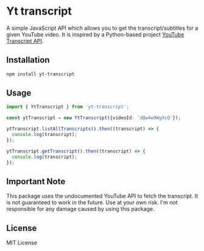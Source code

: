 # Yt transcript

A simple JavaScript API which allows you to get the transcript/subtitles for a given YouTube video. It is inspired by a Python-based project [YouTube Transcript API](https://github.com/jdepoix/youtube-transcript-api).

## Installation

```bash
npm install yt-transcript
```

## Usage

```typescript
import { YtTranscript } from 'yt-transcript';

const ytTranscript = new YtTranscript({videoId: 'dQw4w9WgXcQ'});

ytTranscript.listAllTranscripts().then((transcript) => {
  console.log(transcript);
});

ytTranscript.getTranscript().then((transcript) => {
  console.log(transcript);
});
```

## Important Note

This package uses the undocumented YouTube API to fetch the transcript. It is not guaranteed to work in the future. Use at your own risk.  I'm not responsible for any damage caused by using this package.

## License

MIT License
